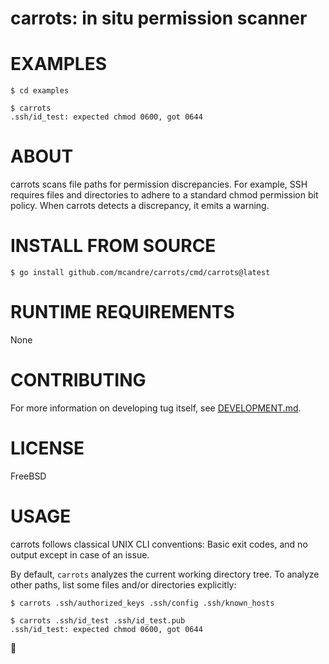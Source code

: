# carrots: in situ permission scanner

# EXAMPLES

```console
$ cd examples

$ carrots
.ssh/id_test: expected chmod 0600, got 0644
```

# ABOUT

carrots scans file paths for permission discrepancies. For example, SSH requires files and directories to adhere to a standard chmod permission bit policy. When carrots detects a discrepancy, it emits a warning.

# INSTALL FROM SOURCE

```console
$ go install github.com/mcandre/carrots/cmd/carrots@latest
```

# RUNTIME REQUIREMENTS

None

# CONTRIBUTING

For more information on developing tug itself, see [DEVELOPMENT.md](DEVELOPMENT.md).

# LICENSE

FreeBSD

# USAGE

carrots follows classical UNIX CLI conventions: Basic exit codes, and no output except in case of an issue.

By default, `carrots` analyzes the current working directory tree. To analyze other paths, list some files and/or directories explicitly:

```console
$ carrots .ssh/authorized_keys .ssh/config .ssh/known_hosts

$ carrots .ssh/id_test .ssh/id_test.pub
.ssh/id_test: expected chmod 0600, got 0644
```

🥕
